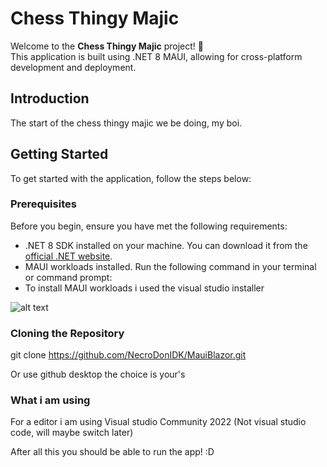 ﻿# Chess Thingy Majic

Welcome to the **Chess Thingy Majic** project! 🎉  
This application is built using .NET 8 MAUI, allowing for cross-platform development and deployment.

## Introduction

The start of the chess thingy majic we be doing, my boi.

## Getting Started

To get started with the application, follow the steps below:

### Prerequisites

Before you begin, ensure you have met the following requirements:

- .NET 8 SDK installed on your machine. You can download it from the [official .NET website](https://dotnet.microsoft.com/download).
- MAUI workloads installed. Run the following command in your terminal or command prompt:
- To install MAUI workloads i used the visual studio installer

![alt text](https://learn.microsoft.com/en-us/dotnet/maui/get-started/media/installation/vs/vs-workloads.png?view=net-maui-9.0)

 ### Cloning the Repository 

 git clone https://github.com/NecroDonIDK/MauiBlazor.git

 Or use github desktop the choice is your's


### What i am using

For a editor i am using Visual studio Community 2022 (Not visual studio code, will maybe switch later) 

After all this you should be able to run the app! :D